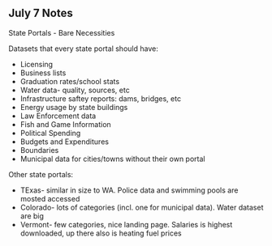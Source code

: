 ## July 7 Notes

State Portals - Bare Necessities

Datasets that every state portal should have:

* Licensing
* Business lists
* Graduation rates/school stats
* Water data- quality, sources, etc
* Infrastructure saftey reports: dams, bridges, etc
* Energy usage by state buildings
* Law Enforcement data
* Fish and Game Information
* Political Spending
* Budgets and Expenditures
* Boundaries
* Municipal data for cities/towns without their own portal

Other state portals:
- TExas- similar in size to WA. Police data and swimming pools are mosted accessed
- Colorado- lots of categories (incl. one for municipal data). Water dataset are big
- Vermont- few categories, nice landing page.  Salaries is highest downloaded, up there also is heating fuel prices
